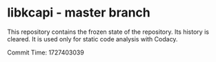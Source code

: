 # libkcapi - master branch

This repository contains the frozen state of the repository.
Its history is cleared. It is used only for static code
analysis with Codacy.

Commit Time: 1727403039